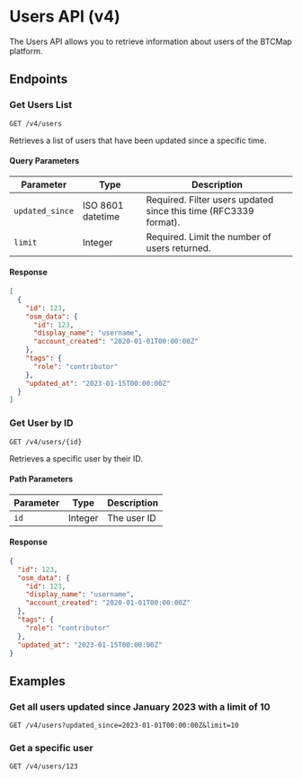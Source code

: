 # Users API (v4)

The Users API allows you to retrieve information about users of the BTCMap platform.

## Endpoints

### Get Users List

```
GET /v4/users
```

Retrieves a list of users that have been updated since a specific time.

#### Query Parameters

| Parameter | Type | Description |
|-----------|------|-------------|
| `updated_since` | ISO 8601 datetime | Required. Filter users updated since this time (RFC3339 format). |
| `limit` | Integer | Required. Limit the number of users returned. |

#### Response

```json
[
  {
    "id": 123,
    "osm_data": {
      "id": 123,
      "display_name": "username",
      "account_created": "2020-01-01T00:00:00Z"
    },
    "tags": {
      "role": "contributor"
    },
    "updated_at": "2023-01-15T00:00:00Z"
  }
]
```

### Get User by ID

```
GET /v4/users/{id}
```

Retrieves a specific user by their ID.

#### Path Parameters

| Parameter | Type | Description |
|-----------|------|-------------|
| `id` | Integer | The user ID |

#### Response

```json
{
  "id": 123,
  "osm_data": {
    "id": 123,
    "display_name": "username",
    "account_created": "2020-01-01T00:00:00Z"
  },
  "tags": {
    "role": "contributor"
  },
  "updated_at": "2023-01-15T00:00:00Z"
}
```

## Examples

### Get all users updated since January 2023 with a limit of 10

```
GET /v4/users?updated_since=2023-01-01T00:00:00Z&limit=10
```

### Get a specific user

```
GET /v4/users/123
```